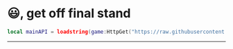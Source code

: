 # 😃, get off final stand

```lua
local mainAPI = loadstring(game:HttpGet("https://raw.githubusercontent.com/ProphecySkondo/finalstand/refs/heads/main/apis/main.lua"))()
```
****
